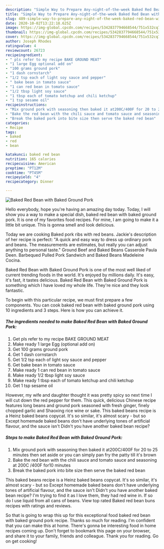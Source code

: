 ```yaml
---
description: "Simple Way to Prepare Any-night-of-the-week Baked Red Bean with Baked Ground Pork"
title: "Simple Way to Prepare Any-night-of-the-week Baked Red Bean with Baked Ground Pork"
slug: 489-simple-way-to-prepare-any-night-of-the-week-baked-red-bean-with-baked-ground-pork
date: 2020-10-02T13:22:18.625Z
image: https://img-global.cpcdn.com/recipes/5342837794668544/751x532cq70/baked-red-bean-with-baked-ground-pork-recipe-main-photo.jpg
thumbnail: https://img-global.cpcdn.com/recipes/5342837794668544/751x532cq70/baked-red-bean-with-baked-ground-pork-recipe-main-photo.jpg
cover: https://img-global.cpcdn.com/recipes/5342837794668544/751x532cq70/baked-red-bean-with-baked-ground-pork-recipe-main-photo.jpg
author: Joseph Rhodes
ratingvalue: 4
reviewcount: 26723
recipeingredient:
- " pls refer to my recipe BAKE GROUND MEAT"
- "1 large Egg optional add on"
- "100 grams ground pork"
- "1 dash cornstarch"
- "1/2 tsp each of light soy sauce and pepper"
- " bake bean in tomato sauce"
- "1 can red bean in tomato sauce"
- "1/2 tbsp light soy sauce"
- "1 tbsp each of tomato ketchup and chili ketchup"
- "1 tsp sesame oil"
recipeinstructions:
- "Mix ground pork with seasoning then baked it at200C/400F for 20 to 25 minutes then set aside or you can simply pan fry the patty till it&#39;s brown"
- "Bake the red bean with the chili sauce and tomato sauce and seasoning at 200C /400F for10 minutes"
- "Break the baked pork into bite size then serve the baked red bean"
categories:
- Recipe
tags:
- baked
- red
- bean

katakunci: baked red bean 
nutrition: 165 calories
recipecuisine: American
preptime: "PT12M"
cooktime: "PT45M"
recipeyield: "4"
recipecategory: Dinner

---
```



![Baked Red Bean with Baked Ground Pork](https://img-global.cpcdn.com/recipes/5342837794668544/751x532cq70/baked-red-bean-with-baked-ground-pork-recipe-main-photo.jpg)

Hello everybody, hope you're having an amazing day today. Today, I will show you a way to make a special dish, baked red bean with baked ground pork. It is one of my favorites food recipes. For mine, I am going to make it a little bit unique. This is gonna smell and look delicious.

Today we are cooking Baked pork ribs with red beans. Jackie&#39;s description of her recipe is perfect: &#34;A quick and easy way to dress up ordinary pork and beans. The measurements are estimates, but really you can adjust anything to personal taste.&#34; Ground Beef and Baked Beans Casserole Paula Deen. Barbequed Pulled Pork Sandwich and Baked Beans Madeleine Cocina.

Baked Red Bean with Baked Ground Pork is one of the most well liked of current trending foods in the world. It's enjoyed by millions daily. It's easy, it's fast, it tastes delicious. Baked Red Bean with Baked Ground Pork is something which I have loved my whole life. They're nice and they look fantastic.


To begin with this particular recipe, we must first prepare a few components. You can cook baked red bean with baked ground pork using 10 ingredients and 3 steps. Here is how you can achieve it.

<!--inarticleads1-->

##### The ingredients needed to make Baked Red Bean with Baked Ground Pork:

1. Get  pls refer to my recipe BAKE GROUND MEAT
1. Make ready 1 large Egg (optional add on)
1. Get 100 grams ground pork
1. Get 1 dash cornstarch
1. Get 1/2 tsp each of light soy sauce and pepper
1. Get  bake bean in tomato sauce
1. Make ready 1 can red bean in tomato sauce
1. Make ready 1/2 tbsp light soy sauce
1. Make ready 1 tbsp each of tomato ketchup and chili ketchup
1. Get 1 tsp sesame oil


However, my wife and daughter thought it was pretty spicy so next time I will cut down the red pepper for them. This quick, delicious Chinese recipe features long beans and ground pork seasoned with fresh ginger, finely chopped garlic and Shaoxing rice wine or sake. This baked beans recipe is a Heinz baked beans copycat. It&#39;s so similar, it&#39;s almost scary - but so Except homemade baked beans don&#39;t have underlying tones of artificial flavour, and the sauce isn&#39;t Didn&#39;t you have another baked bean recipe? 

<!--inarticleads2-->

##### Steps to make Baked Red Bean with Baked Ground Pork:

1. Mix ground pork with seasoning then baked it at200C/400F for 20 to 25 minutes then set aside or you can simply pan fry the patty till it&#39;s brown
1. Bake the red bean with the chili sauce and tomato sauce and seasoning at 200C /400F for10 minutes
1. Break the baked pork into bite size then serve the baked red bean


This baked beans recipe is a Heinz baked beans copycat. It&#39;s so similar, it&#39;s almost scary - but so Except homemade baked beans don&#39;t have underlying tones of artificial flavour, and the sauce isn&#39;t Didn&#39;t you have another baked bean recipe? I&#39;m trying to find it as I love them, they had red wine in. If so do I use liquid from all cans of beans. View top rated Baked red bean buns recipes with ratings and reviews. 

So that is going to wrap this up for this exceptional food baked red bean with baked ground pork recipe. Thanks so much for reading. I'm confident that you can make this at home. There's gonna be interesting food in home recipes coming up. Don't forget to bookmark this page on your browser, and share it to your family, friends and colleague. Thank you for reading. Go on get cooking!
